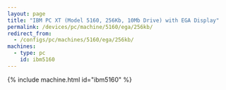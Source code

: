 ```yaml
---
layout: page
title: "IBM PC XT (Model 5160, 256Kb, 10Mb Drive) with EGA Display"
permalink: /devices/pc/machine/5160/ega/256kb/
redirect_from:
  - /configs/pc/machines/5160/ega/256kb/
machines:
  - type: pc
    id: ibm5160
---
```


{% include machine.html id="ibm5160" %}

